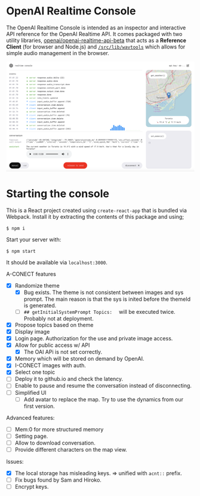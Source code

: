 # OpenAI Realtime Console

The OpenAI Realtime Console is intended as an inspector and interactive API reference
for the OpenAI Realtime API. It comes packaged with two utility libraries,
[openai/openai-realtime-api-beta](https://github.com/openai/openai-realtime-api-beta)
that acts as a **Reference Client** (for browser and Node.js) and
[`/src/lib/wavtools`](./src/lib/wavtools) which allows for simple audio
management in the browser.

<img src="/readme/realtime-console-demo.png" width="800" />

# Starting the console

This is a React project created using `create-react-app` that is bundled via Webpack.
Install it by extracting the contents of this package and using;

```shell
$ npm i
```

Start your server with:

```shell
$ npm start
```

It should be available via `localhost:3000`.


A-CONECT features
+ [x] Randomize theme
  + [x] Bug exists. The theme is not consistent between images and sys prompt. The main reason is that the sys is inited before the themeId is generated.
  + [ ] `## getInitialSystemPrompt Topics:  ` will be executed twice. Probably not at deployment.
+ [x] Propose topics based on theme
+ [x] Display image
+ [x] Login page. Authorization for the use and private image access.
+ [X] Allow for public access w/ API
  + [X] The OAI APi is not set correctly. 
+ [x] Memory which will be stored on demand by OpenAI.
+ [x] I-CONECT images with auth.
+ [x] Select one topic
+ [ ] Deploy it to github.io and check the latency.
+ [ ] Enable to pause and resume the conversation instead of disconnecting.
+ [ ] Simplified UI
  + [ ] Add avatar to replace the map. Try to use the dynamics from our first version.

Advanced features:
+ [ ] Mem:0 for more structured memory
+ [ ] Setting page. 
+ [ ] Allow to download conversation.
+ [ ] Provide different characters on the map view.

Issues:
+ [x] The local storage has misleading keys. => unified with `acnt::` prefix.
+ [ ] Fix bugs found by Sam and Hiroko.
+ [ ] Encrypt keys.
